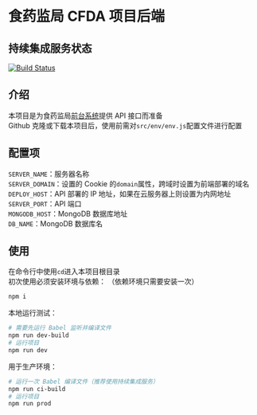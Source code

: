# 食药监局 CFDA 项目后端

## 持续集成服务状态
[![Build Status](https://travis-ci.com/s1n1an/cfda-server.svg?token=4oD5rfvVVLMZSXYyxUky&branch=master)](https://travis-ci.com/s1n1an/cfda-server)  

## 介绍
本项目是为食药监局[前台系统](https://github.com/s1n1an/cfda-client)提供 API 接口而准备  
Github 克隆或下载本项目后，使用前需对`src/env/env.js`配置文件进行配置  

## 配置项
`SERVER_NAME`：服务器名称  
`SERVER_DOMAIN`：设置的 Cookie 的`domain`属性，跨域时设置为前端部署的域名  
`DEPLOY_HOST`：API 部署的 IP 地址，如果在云服务器上则设置为内网地址  
`SERVER_PORT`：API 端口  
`MONGODB_HOST`：MongoDB 数据库地址  
`DB_NAME`：MongoDB 数据库名  

## 使用
在命令行中使用`cd`进入本项目根目录  
初次使用必须安装环境与依赖： 
（依赖环境只需要安装一次）  
```bash
npm i
```

本地运行测试：  
```bash
# 需要先运行 Babel 监听并编译文件
npm run dev-build
# 运行项目
npm run dev
```

用于生产环境：  
```bash
# 运行一次 Babel 编译文件（推荐使用持续集成服务）
npm run ci-build
# 运行项目
npm run prod
```